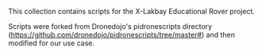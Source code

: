This collection contains scripts for the X-Lakbay Educational Rover project. 

Scripts were forked from Dronedojo's pidronescripts directory (https://github.com/dronedojo/pidronescripts/tree/master#) and then modified for our use case.


